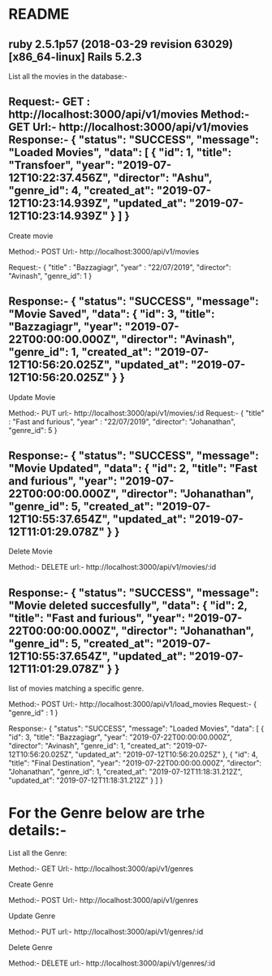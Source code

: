 # README
ruby 2.5.1p57 (2018-03-29 revision 63029) [x86_64-linux]
Rails 5.2.3
----------------------------------------------------------------------
List all the movies in the database:-

Request:-  GET :  http://localhost:3000/api/v1/movies
Method:- GET
Url:- http://localhost:3000/api/v1/movies
Response:-
{
    "status": "SUCCESS",
    "message": "Loaded Movies",
    "data": [
        {
            "id": 1,
            "title": "Transfoer",
            "year": "2019-07-12T10:22:37.456Z",
            "director": "Ashu",
            "genre_id": 4,
            "created_at": "2019-07-12T10:23:14.939Z",
            "updated_at": "2019-07-12T10:23:14.939Z"
        }
    ]
}
----------------------------------------------------------------------
Create movie 

Method:- POST
Url:- http://localhost:3000/api/v1/movies

Request:- 
 {
	"title" : "Bazzagiagr",
	"year" : "22/07/2019",
	 "director": "Avinash",
	 "genre_id": 1
}

Response:-
{
    "status": "SUCCESS",
    "message": "Movie Saved",
    "data": {
        "id": 3,
        "title": "Bazzagiagr",
        "year": "2019-07-22T00:00:00.000Z",
        "director": "Avinash",
        "genre_id": 1,
        "created_at": "2019-07-12T10:56:20.025Z",
        "updated_at": "2019-07-12T10:56:20.025Z"
    }
}
----------------------------------------------------------------------

Update Movie

Method:- PUT
url:- http://localhost:3000/api/v1/movies/:id
Request:- 
 {
	"title" : "Fast and furious",
	"year" : "22/07/2019",
	 "director": "Johanathan",
	 "genre_id": 5
}

Response:-
{
    "status": "SUCCESS",
    "message": "Movie Updated",
    "data": {
        "id": 2,
        "title": "Fast and furious",
        "year": "2019-07-22T00:00:00.000Z",
        "director": "Johanathan",
        "genre_id": 5,
        "created_at": "2019-07-12T10:55:37.654Z",
        "updated_at": "2019-07-12T11:01:29.078Z"
    }
}
----------------------------------------------------------------------

Delete Movie

Method:- DELETE
url:- http://localhost:3000/api/v1/movies/:id

Response:-
{
    "status": "SUCCESS",
    "message": "Movie deleted succesfully",
    "data": {
        "id": 2,
        "title": "Fast and furious",
        "year": "2019-07-22T00:00:00.000Z",
        "director": "Johanathan",
        "genre_id": 5,
        "created_at": "2019-07-12T10:55:37.654Z",
        "updated_at": "2019-07-12T11:01:29.078Z"
    }
}
----------------------------------------------------------------------
list of movies matching a specific genre.

Method:- POST
Url:- http://localhost:3000/api/v1/load_movies
Request:- 
{ "genre_id" : 1 }

Response:-
{
    "status": "SUCCESS",
    "message": "Loaded Movies",
    "data": [
        {
            "id": 3,
            "title": "Bazzagiagr",
            "year": "2019-07-22T00:00:00.000Z",
            "director": "Avinash",
            "genre_id": 1,
            "created_at": "2019-07-12T10:56:20.025Z",
            "updated_at": "2019-07-12T10:56:20.025Z"
        },
        {
            "id": 4,
            "title": "Final Destination",
            "year": "2019-07-22T00:00:00.000Z",
            "director": "Johanathan",
            "genre_id": 1,
            "created_at": "2019-07-12T11:18:31.212Z",
            "updated_at": "2019-07-12T11:18:31.212Z"
        }
    ]
}

# For the Genre below are trhe details:-

List all the Genre:

Method:- GET
Url:- http://localhost:3000/api/v1/genres

Create Genre

Method:- POST
Url:- http://localhost:3000/api/v1/genres

Update Genre

Method:- PUT
url:- http://localhost:3000/api/v1/genres/:id

Delete Genre

Method:- DELETE
url:- http://localhost:3000/api/v1/genres/:id